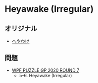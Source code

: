 # Heyawake (Irregular)

## オリジナル
- [へやわけ](heyawake.md)

## 問題
- [WPF PUZZLE GP 2020 ROUND 7](../questions/wpfpgp2020-7.md)
	- 5-6. Heyawake (Irregular)
